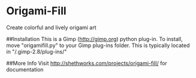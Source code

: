Origami-Fill
============

Create colorful and lively origami art

##Installation
This is a Gimp (http://gimp.org) python plug-in.
To install, move "origamifill.py" to your Gimp plug-ins folder.
This is typically located in "<USER>/.gimp-2.8/plug-ins/"

##More Info
Visit http://shethworks.com/projects/origami-fill/ for documentation